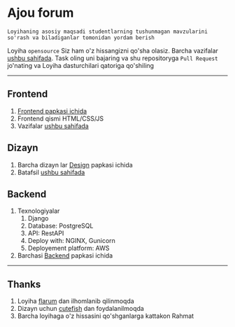 # Ajou forum
    Loyihaning asosiy maqsadi studentlarning tushunmagan mavzularini so'rash va biladiganlar tomonidan yordam berish
Loyiha `opensource` Siz ham o'z hissangizni qo'sha olasiz.
Barcha vazifalar [ushbu sahifada](https://trello.com/b/q92WFA18/ajou-discussion). Task oling uni bajaring va shu repositoryga `Pull Request` jo'nating va Loyiha dasturchilari qatoriga qo'shiling
***
## Frontend
 1. [Frontend papkasi ichida](/frontend/)
 2. Frontend qismi HTML/CSS/JS
 3. Vazifalar [ushbu sahifada](https://trello.com/b/q92WFA18/ajou-discussion)

## Dizayn
 1. Barcha dizayn lar [Design](/design/) papkasi ichida
 2. Batafsil [ushbu sahifada](https://trello.com/b/q92WFA18/ajou-discussion)

## Backend
 1. Texnologiyalar 
     1. Django
     2. Database: PostgreSQL
     3. API: RestAPI
     4. Deploy with: NGINX, Gunicorn
     5. Deployement platform: AWS
 2. Barchasi [Backend](/backend/) papkasi ichida

***
## Thanks
1. Loyiha [flarum](https://flarum.org/) dan ilhomlanib qilinmoqda
2. Dizayn uchun [cutefish](https://forum.cutefishos.com/) dan foydalanilmoqda
3. Barcha loyihaga o'z hissasini qo'shganlarga kattakon Rahmat